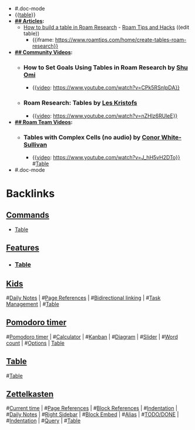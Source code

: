 - #.doc-mode
- {{[table](<table.md>)}}
- **[## Articles](<## Articles.md>):**
    - [How to build a table in Roam Research](https://www.roamtips.com/home/create-tables-roam-research) - [Roam Tips and Hacks](<Roam Tips and Hacks.md>) ((edit table))
        - {{iframe: https://www.roamtips.com/home/create-tables-roam-research}}
- **[## Community Videos](<## Community Videos.md>):**
    - ### How to Set Goals Using Tables in Roam Research by [Shu Omi](<Shu Omi.md>)
        - {{[video](<video.md>): https://www.youtube.com/watch?v=CPk5RSnlpDA}}
    - ### Roam Research: Tables by [Les Kristofs](<Les Kristofs.md>)
        - {{[video](<video.md>): https://www.youtube.com/watch?v=nZHlz6RUleE}}
- **[## Roam Team Videos](<## Roam Team Videos.md>):**
    - ### Tables with Complex Cells (no audio) by [Conor White-Sullivan](<Conor White-Sullivan.md>)
        - {{[video](<video.md>): https://www.youtube.com/watch?v=J_hH5vH2DTo}}
#[Table](<Table.md>)
- #.doc-mode

# Backlinks
## [ Commands](< Commands.md>)
- [Table](<Table.md>)

## [Features](<Features.md>)
- ### [Table]([Table](<Table.md>))

## [Kids](<Kids.md>)
#[Daily Notes](<Daily Notes.md>) | #[Page References](<Page References.md>) | #[Bidirectional linking](<Bidirectional linking.md>) | #[Task Management](<Task Management.md>) | #[Table](<Table.md>)

## [Pomodoro timer](<Pomodoro timer.md>)
#[Pomodoro timer](<Pomodoro timer.md>) | #[Calculator](<Calculator.md>) | #[Kanban](<Kanban.md>) | #[Diagram](<Diagram.md>) | #[Slider](<Slider.md>) | #[Word count](<Word count.md>) | #[Options](<Options.md>) | [Table](<Table.md>)

## [Table](<Table.md>)
#[Table](<Table.md>)

## [Zettelkasten](<Zettelkasten.md>)
#[Current time](<Current time.md>) | #[Page References](<Page References.md>) | #[Block References](<Block References.md>) | #[Indentation](<Indentation.md>) | #[Daily Notes](<Daily Notes.md>) | #[Right Sidebar](<Right Sidebar.md>) | #[Block Embed](<Block Embed.md>) | #[Alias](<Alias.md>) | #[TODO/DONE](<TODO/DONE.md>) | #[Indentation](<Indentation.md>) | #[Query](<Query.md>) | #[Table](<Table.md>)

